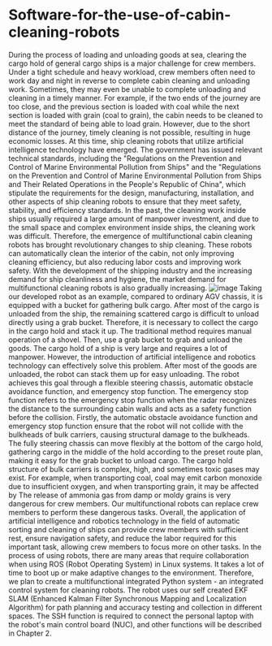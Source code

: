 # Software-for-the-use-of-cabin-cleaning-robots
During the process of loading and unloading goods at sea, clearing the cargo hold of general cargo ships is a major challenge for crew members. Under a tight schedule and heavy workload, crew members often need to work day and night in reverse to complete cabin cleaning and unloading work. Sometimes, they may even be unable to complete unloading and cleaning in a timely manner. For example, if the two ends of the journey are too close, and the previous section is loaded with coal while the next section is loaded with grain (coal to grain), the cabin needs to be cleaned to meet the standard of being able to load grain. However, due to the short distance of the journey, timely cleaning is not possible, resulting in huge economic losses. At this time, ship cleaning robots that utilize artificial intelligence technology have emerged. The government has issued relevant technical standards, including the "Regulations on the Prevention and Control of Marine Environmental Pollution from Ships" and the "Regulations on the Prevention and Control of Marine Environmental Pollution from Ships and Their Related Operations in the People's Republic of China", which stipulate the requirements for the design, manufacturing, installation, and other aspects of ship cleaning robots to ensure that they meet safety, stability, and efficiency standards.
In the past, the cleaning work inside ships usually required a large amount of manpower investment, and due to the small space and complex environment inside ships, the cleaning work was difficult. Therefore, the emergence of multifunctional cabin cleaning robots has brought revolutionary changes to ship cleaning. These robots can automatically clean the interior of the cabin, not only improving cleaning efficiency, but also reducing labor costs and improving work safety. With the development of the shipping industry and the increasing demand for ship cleanliness and hygiene, the market demand for multifunctional cleaning robots is also gradually increasing.
![image](https://github.com/user-attachments/assets/988b7a93-76c8-42be-b0c7-07e2801f70a1)
Taking our developed robot as an example, compared to ordinary AGV chassis, it is equipped with a bucket for gathering bulk cargo. After most of the cargo is unloaded from the ship, the remaining scattered cargo is difficult to unload directly using a grab bucket. Therefore, it is necessary to collect the cargo in the cargo hold and stack it up. The traditional method requires manual operation of a shovel. Then, use a grab bucket to grab and unload the goods. The cargo hold of a ship is very large and requires a lot of manpower. However, the introduction of artificial intelligence and robotics technology can effectively solve this problem. After most of the goods are unloaded, the robot can stack them up for easy unloading. The robot achieves this goal through a flexible steering chassis, automatic obstacle avoidance function, and emergency stop function. The emergency stop function refers to the emergency stop function when the radar recognizes the distance to the surrounding cabin walls and acts as a safety function before the collision. Firstly, the automatic obstacle avoidance function and emergency stop function ensure that the robot will not collide with the bulkheads of bulk carriers, causing structural damage to the bulkheads. The fully steering chassis can move flexibly at the bottom of the cargo hold, gathering cargo in the middle of the hold according to the preset route plan, making it easy for the grab bucket to unload cargo. The cargo hold structure of bulk carriers is complex, high, and sometimes toxic gases may exist. For example, when transporting coal, coal may emit carbon monoxide due to insufficient oxygen, and when transporting grain, it may be affected by
The release of ammonia gas from damp or moldy grains is very dangerous for crew members. Our multifunctional robots can replace crew members to perform these dangerous tasks. Overall, the application of artificial intelligence and robotics technology in the field of automatic sorting and cleaning of ships can provide crew members with sufficient rest, ensure navigation safety, and reduce the labor required for this important task, allowing crew members to focus more on other tasks.
In the process of using robots, there are many areas that require collaboration when using ROS (Robot Operating System) in Linux systems. It takes a lot of time to boot up or make adaptive changes to the environment. Therefore, we plan to create a multifunctional integrated Python system - an integrated control system for cleaning robots. The robot uses our self created EKF SLAM (Enhanced Kalman Filter Synchronous Mapping and Localization Algorithm) for path planning and accuracy testing and collection in different spaces. The SSH function is required to connect the personal laptop with the robot's main control board (NUC), and other functions will be described in Chapter 2.


